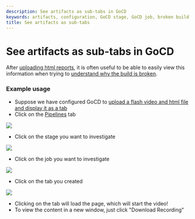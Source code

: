 ```yaml
---
description: See artifacts as sub-tabs in GoCD
keywords: artifacts, configuration, GoCD stage, GoCD job, broken build
title: See artifacts as sub-tabs
---
```



# See artifacts as sub-tabs in GoCD

After [uploading html reports](../configuration/dev_upload_test_report.html), it is often useful to be able to easily view this information when trying to [understand why the build is broken](dev_understand_why_build_broken.html).

### Example usage

-   Suppose we have configured GoCD to [upload a flash video and html file and display it as a tab](../configuration/dev_upload_test_report.html)
-   Click on the [Pipelines](../navigation/pipelines_dashboard_page.html) tab

![](images/topnav_pipelines.png)

-   Click on the stage you want to investigate

![](images/click_on_stage.png)

-   Click on the job you want to investigate

![](images/2_click_job_with_tab.png)

-   Click on the tab you created

![](images/3_click_my_subtab.png)

-   Clicking on the tab will load the page, which will start the video!
-   To view the content in a new window, just click "Download Recording"
